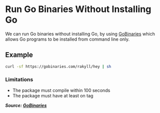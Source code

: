 # Run Go Binaries Without Installing Go

We can run Go binaries without installing Go, by using [GoBinaries](https://gobinaries.com/) which allows Go programs to be installed from command line only.

## Example

```bash
curl -sf https://gobinaries.com/rakyll/hey | sh
```

### Limitations

- The package must compile within 100 seconds
- The package must have at least on tag

**_Source: [GoBinaries](https://gobinaries.com/)_**
